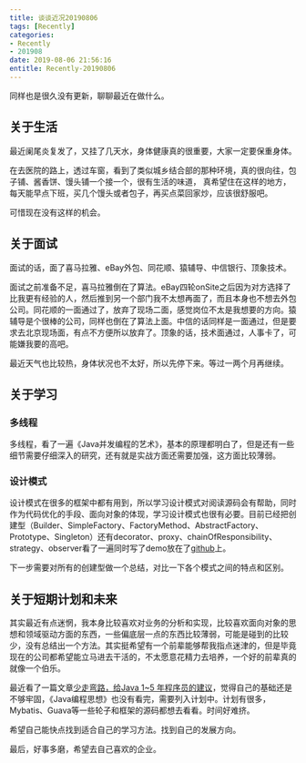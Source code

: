 ```yaml
---
title: 谈谈近况20190806
tags: [Recently]
categories:
- Recently
- 201908
date: 2019-08-06 21:56:16
entitle: Recently-20190806
---
```


同样也是很久没有更新，聊聊最近在做什么。

<!--more-->

## 关于生活

最近阑尾炎复发了，又挂了几天水，身体健康真的很重要，大家一定要保重身体。

在去医院的路上，透过车窗，看到了类似城乡结合部的那种环境，真的很向往，包子铺、酱香饼、馒头铺一个接一个，很有生活的味道，
真希望住在这样的地方，每天能早点下班，买几个馒头或者包子，再买点菜回家炒，应该很舒服吧。

可惜现在没有这样的机会。

## 关于面试

面试的话，面了喜马拉雅、eBay外包、同花顺、猿辅导、中信银行、顶象技术。

面试之前准备不足，喜马拉雅倒在了算法。eBay四轮onSite之后因为对方选择了比我更有经验的人，然后推到另一个部门我不太想再面了，而且本身也不想去外包公司。同花顺的一面通过了，放弃了现场二面，感觉岗位不太是我想要的方向。猿辅导是个很棒的公司，同样也倒在了算法上面。中信的话同样是一面通过，但是要求去北京现场面，有点不方便所以放弃了。顶象的话，技术面通过，人事卡了，可能嫌我要的高吧。

最近天气也比较热，身体状况也不太好，所以先停下来。等过一两个月再继续。

## 关于学习

### 多线程

多线程，看了一遍《Java并发编程的艺术》，基本的原理都明白了，但是还有一些细节需要仔细深入的研究，还有就是实战方面还需要加强，这方面比较薄弱。

### 设计模式

设计模式在很多的框架中都有用到，所以学习设计模式对阅读源码会有帮助，同时作为代码优化的手段、面向对象的体现，学习设计模式也很有必要。目前已经把创建型（Builder、SimpleFactory、FactoryMethod、AbstractFactory、Prototype、Singleton）还有decorator、proxy、chainOfResponsibility、strategy、observer看了一遍同时写了demo放在了[github](https://github.com/Lee875083146/design-pattern)上。

下一步需要对所有的创建型做一个总结，对比一下各个模式之间的特点和区别。

## 关于短期计划和未来

其实最近有点迷惘，我本身比较喜欢对业务的分析和实现，比较喜欢面向对象的思想和领域驱动方面的东西，一些偏底层一点的东西比较薄弱，可能是碰到的比较少，没有总结出一个方法。其实挺希望有一个前辈能够帮我指点迷津的，但是毕竟现在的公司都希望能立马进去干活的，不太愿意花精力去培养，一个好的前辈真的就像一个伯乐。

最近看了一篇文章[少走弯路，给Java 1~5 年程序员的建议](https://cloud.tencent.com/developer/article/1193609)，觉得自己的基础还是不够牢固，《Java编程思想》也没有看完，需要列入计划中。计划有很多，Mybatis、Guava等一些轮子和框架的源码都想去看看。时间好难挤。

希望自己能快点找到适合自己的学习方法。找到自己的发展方向。

最后，好事多磨，希望去自己喜欢的企业。
